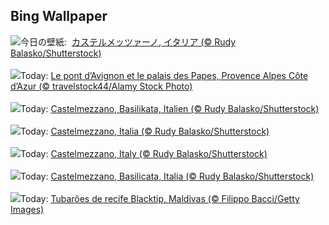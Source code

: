 ## Bing Wallpaper
![](https://www.bing.com/th?id=OHR.CastelmazzanoSunrise_JA-JP6748977928_UHD.jpg&w=1000)今日の壁紙: &nbsp;[カステルメッツァーノ, イタリア (© Rudy Balasko/Shutterstock)](https://www.bing.com/th?id=OHR.CastelmazzanoSunrise_JA-JP6748977928_UHD.jpg)
<br><br/>
![](https://www.bing.com/th?id=OHR.AvignonPope_FR-FR9286778521_UHD.jpg&w=1000)Today: [Le pont d’Avignon et le palais des Papes, Provence Alpes Côte d’Azur (© travelstock44/Alamy Stock Photo)](https://www.bing.com/th?id=OHR.AvignonPope_FR-FR9286778521_UHD.jpg)
<br><br/>
![](https://www.bing.com/th?id=OHR.CastelmazzanoSunrise_DE-DE1863686096_UHD.jpg&w=1000)Today: [Castelmezzano, Basilikata, Italien (© Rudy Balasko/Shutterstock)](https://www.bing.com/th?id=OHR.CastelmazzanoSunrise_DE-DE1863686096_UHD.jpg)
<br><br/>
![](https://www.bing.com/th?id=OHR.CastelmazzanoSunrise_ES-ES3147278053_UHD.jpg&w=1000)Today: [Castelmezzano, Italia (© Rudy Balasko/Shutterstock)](https://www.bing.com/th?id=OHR.CastelmazzanoSunrise_ES-ES3147278053_UHD.jpg)
<br><br/>
![](https://www.bing.com/th?id=OHR.CastelmazzanoSunrise_EN-GB5103184672_UHD.jpg&w=1000)Today: [Castelmezzano, Italy (© Rudy Balasko/Shutterstock)](https://www.bing.com/th?id=OHR.CastelmazzanoSunrise_EN-GB5103184672_UHD.jpg)
<br><br/>
![](https://www.bing.com/th?id=OHR.CastelmazzanoSunrise_IT-IT5391321297_UHD.jpg&w=1000)Today: [Castelmezzano, Basilicata, Italia (© Rudy Balasko/Shutterstock)](https://www.bing.com/th?id=OHR.CastelmazzanoSunrise_IT-IT5391321297_UHD.jpg)
<br><br/>
![](https://www.bing.com/th?id=OHR.BlacktipSharks_PT-BR2061321594_UHD.jpg&w=1000)Today: [Tubarões de recife Blacktip, Maldivas (© Filippo Bacci/Getty Images)](https://www.bing.com/th?id=OHR.BlacktipSharks_PT-BR2061321594_UHD.jpg)
<br><br/>
